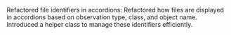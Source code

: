 Refactored file identifiers in accordions: Refactored how files are displayed in accordions based on observation type, class, and object name. Introduced a helper class to manage these identifiers efficiently.